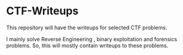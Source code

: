 # CTF-Writeups
This repository will have the writeups for selected CTF problems. 

I mainly solve Reverse Engineering , binary exploitation and forensics problems. So, this will mostly contain writeups to these problems.

